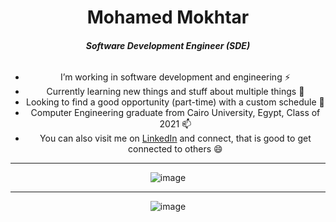 <div align=center>
  

  <basic-info>
    <h1 id="name" >Mohamed Mokhtar</h1>
      <h5 id="title">Software Development Engineer (SDE)</h5>
      <div class="container">
        <h6 id="subtitle"> </h6>
      </div>
  </basic-info>
  
- I’m working in software development and engineering ⚡
- Currently learning new things and stuff about multiple things 🌱
- Looking to find a good opportunity (part-time) with a custom schedule 🔭
- Computer Engineering graduate from Cairo University, Egypt, Class of 2021 📫
- You can also visit me on [LinkedIn](https://www.linkedin.com/in/rrrokhtar/) and connect, that is good to get connected to others 😄


</div>
<hr/>
<div align=center>

  ![image](https://user-images.githubusercontent.com/39674365/192858524-25ea037c-f959-4a87-9bc0-0802d5bd7fa9.png)
  
  <hr/>
  
![image](https://user-images.githubusercontent.com/39674365/192858613-0dbed1ba-a4a8-4563-81d4-347d56267298.png)

</div>
<!--
👋
Here are some ideas to get you started:
- Ask me about anything right there rrrokhtar@gmail.com 💬
- Want to know more about me visit this https://rrrokhtar.github.io/ 📫

- 🔭 I’m currently working on ...
- 🌱 I’m currently learning ...
- 👯 I’m looking to collaborate on ...
- 🤔 I’m looking for help with ...
- 💬 Ask me about ...
- 📫 How to reach me: ...
- 😄 Pronouns: ...
- ⚡ Fun fact: ...

![rrrokhtar's GitHub stats](https://github-readme-stats.vercel.app/api?username=rrrokhtar&show_icons=true) 
[![Top Langs](https://github-readme-stats.vercel.app/api/top-langs/?username=rrrokhtar&hide=html&jupyter%20notebook&langs_count=8&layout=compact)](https://github.com/anuraghazra/github-readme-stats)
  

-->
